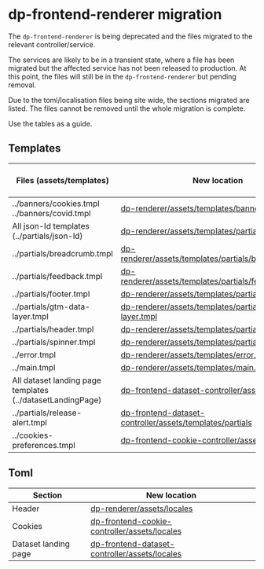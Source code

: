 # dp-frontend-renderer migration

The `dp-frontend-renderer` is being deprecated and the files migrated to the relevant controller/service.

The services are likely to be in a transient state, where a file has been migrated but the affected service has not been released to production. At this point, the files will still be in the `dp-frontend-renderer` but pending removal.  

Due to the toml/localisation files being site wide, the sections migrated are listed. The files cannot be removed until the whole migration is complete.

Use the tables as a guide.

## Templates

| Files (assets/templates) | New location | Deleted from renderer  
| ----- | ------------ | ---------------------
| ../banners/cookies.tmpl ../banners/covid.tmpl | [dp-renderer/assets/templates/banners](https://github.com/ONSdigital/dp-renderer/tree/main/assets/templates/partials/banners) | No  
| All json-Id templates (../partials/json-ld) | [dp-renderer/assets/templates/partials/json-ld](https://github.com/ONSdigital/dp-renderer/tree/main/assets/templates/partials/json-ld) | No  
|  ../partials/breadcrumb.tmpl | [dp-renderer/assets/templates/partials/breadcrumb.tmpl](https://github.com/ONSdigital/dp-renderer/blob/main/assets/templates/partials/breadcrumb.tmpl) | No  
| ../partials/feedback.tmpl | [dp-renderer/assets/templates/partials/feedback.tmpl](https://github.com/ONSdigital/dp-renderer/blob/main/assets/templates/partials/feedback.tmpl) | No  
| ../partials/footer.tmpl | [dp-renderer/assets/templates/partials/footer.tmpl](https://github.com/ONSdigital/dp-renderer/tree/main/assets/templates/partials/footer.tmpl) | No  
| ../partials/gtm-data-layer.tmpl | [dp-renderer/assets/templates/partials/gtm-data-layer.tmpl](https://github.com/ONSdigital/dp-renderer/blob/main/assets/templates/partials/gtm-data-layer.tmpl) | No  
| ../partials/header.tmpl | [dp-renderer/assets/templates/partials/header.tmpl](https://github.com/ONSdigital/dp-renderer/blob/main/assets/templates/partials/header.tmpl) | No  
| ../partials/spinner.tmpl | [dp-renderer/assets/templates/partials/spinner.tmpl](https://github.com/ONSdigital/dp-renderer/blob/main/assets/templates/partials/spinner.tmpl) | No  
| ../error.tmpl | [dp-renderer/assets/templates/error.tmpl](https://github.com/ONSdigital/dp-renderer/blob/main/assets/templates/error.tmpl) | No  
| ../main.tmpl | [dp-renderer/assets/templates/main.tmpl](https://github.com/ONSdigital/dp-renderer/blob/main/assets/templates/main.tmpl) | No  
| All dataset landing page templates (../datasetLandingPage)  | [dp-frontend-dataset-controller/assets/templates](https://github.com/ONSdigital/dp-frontend-dataset-controller/tree/develop/assets/templates) | No  
| ../partials/release-alert.tmpl | [dp-frontend-dataset-controller/assets/templates/partials](https://github.com/ONSdigital/dp-frontend-dataset-controller/tree/develop/assets/templates/partials) | No
| ../cookies-preferences.tmpl | [dp-frontend-cookie-controller/assets/templates](https://github.com/ONSdigital/dp-frontend-cookie-controller/tree/develop/assets/templates) | No

## Toml

| Section | New location  
| ------- | ------------  
| Header | [dp-renderer/assets/locales](https://github.com/ONSdigital/dp-renderer/tree/main/assets/locales) |  
| Cookies | [dp-frontend-cookie-controller/assets/locales](https://github.com/ONSdigital/dp-frontend-cookie-controller/tree/develop/assets/locales) |
| Dataset landing page | [dp-frontend-dataset-controller/assets/locales](https://github.com/ONSdigital/dp-frontend-dataset-controller/tree/develop/assets/locales)  
